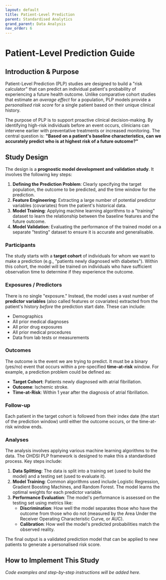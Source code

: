 ```yaml
---
layout: default
title: Patient-Level Prediction
parent: Standardised Analytics
grand_parent: Data Analysis
nav_order: 6
---
```


# Patient-Level Prediction Guide

## Introduction & Purpose

Patient-Level Prediction (PLP) studies are designed to build a "risk calculator" that can predict an individual patient's probability of experiencing a future health outcome. Unlike comparative cohort studies that estimate an *average effect* for a population, PLP models provide a *personalised risk score* for a single patient based on their unique clinical history.

The purpose of PLP is to support proactive clinical decision-making. By identifying high-risk individuals before an event occurs, clinicians can intervene earlier with preventative treatments or increased monitoring. The central question is: **"Based on a patient's baseline characteristics, can we accurately predict who is at highest risk of a future outcome?"**

## Study Design

The design is a **prognostic model development and validation study**. It involves the following key steps:

1.  **Defining the Prediction Problem**: Clearly specifying the target population, the outcome to be predicted, and the time window for the prediction.
2.  **Feature Engineering**: Extracting a large number of potential predictor variables (covariates) from the patient's historical data.
3.  **Model Training**: Applying machine learning algorithms to a "training" dataset to learn the relationship between the baseline features and the future outcome.
4.  **Model Validation**: Evaluating the performance of the trained model on a separate "testing" dataset to ensure it is accurate and generalisable.

### Participants

The study starts with a **target cohort** of individuals for whom we want to make a prediction (e.g., "patients newly diagnosed with diabetes"). Within this cohort, the model will be trained on individuals who have sufficient observation time to determine if they experience the outcome.

### Exposures / Predictors

There is no single "exposure." Instead, the model uses a vast number of **predictor variables** (also called features or covariates) extracted from the patient's history *before* the prediction start date. These can include:

*   Demographics
*   All prior medical diagnoses
*   All prior drug exposures
*   All prior medical procedures
*   Data from lab tests or measurements

### Outcomes

The outcome is the event we are trying to predict. It must be a binary (yes/no) event that occurs within a pre-specified **time-at-risk** window. For example, a prediction problem could be defined as:

*   **Target Cohort**: Patients newly diagnosed with atrial fibrillation.
*   **Outcome**: Ischemic stroke.
*   **Time-at-Risk**: Within 1 year after the diagnosis of atrial fibrillation.

### Follow-up

Each patient in the target cohort is followed from their index date (the start of the prediction window) until either the outcome occurs, or the time-at-risk window ends.

### Analyses

The analysis involves applying various machine learning algorithms to the data. The OHDSI PLP framework is designed to make this a standardised process. Key steps include:

1.  **Data Splitting**: The data is split into a training set (used to build the model) and a testing set (used to evaluate it).
2.  **Model Training**: Common algorithms used include Logistic Regression, Gradient Boosting Machines, and Random Forest. The model learns the optimal weights for each predictor variable.
3.  **Performance Evaluation**: The model's performance is assessed on the testing set using metrics like:
    *   **Discrimination**: How well the model separates those who have the outcome from those who do not (measured by the Area Under the Receiver Operating Characteristic Curve, or AUC).
    *   **Calibration**: How well the model's predicted probabilities match the observed reality.

The final output is a validated prediction model that can be applied to new patients to generate a personalised risk score.

## How to Implement This Study

*Code examples and step-by-step instructions will be added here.*
